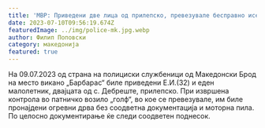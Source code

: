 ```yaml
---
title: 'МВР: Приведени две лица од прилепско, превезувале бесправно исечени огревни дрва - 10 ЈУЛИ 2023'
date: 2023-07-10T09:56:19.674Z
featuredImage: ../img/police-mk.jpg.webp
author: Филип Поповски
category: македонија
featured: true
---
```


На  09.07.2023  од страна на полициски службеници од Македонски Брод на место викано „Барбарас“ биле приведени Е.И.(32) и еден малолетник, двајцата од с. Дебреште, прилепско.
При извршена контрола во патничко возило „голф“, во кое се превезувале, им биле пронајдени огревни дрва без соодветна документација и моторна пила. По целосно документирање ќе следи соодветен поднесок.
